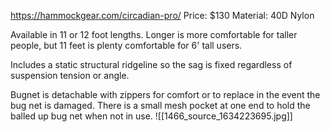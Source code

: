 https://hammockgear.com/circadian-pro/
Price: $130
Material: 40D Nylon

Available in 11 or 12 foot lengths. Longer is more comfortable for taller people, but 11 feet is plenty comfortable for 6' tall users.

Includes a static structural ridgeline so the sag is fixed regardless of suspension tension or angle.

Bugnet is detachable with zippers for comfort or to replace in the event the bug net is damaged. There is a small mesh pocket at one end to hold the balled up bug net when not in use.
![[1466_source_1634223695.jpg]]

